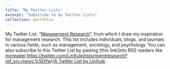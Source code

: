 ```yaml
---
title: "My Twitter Lists"
excerpt: "Subscribe to my Twitter Lists"
collection: portfolio
---
```

My Twitter List, “[Management Research](https://twitter.com/LinXule/lists/mgmtresearch?ref_src=twsrc%5Etfw)”, from which I draw my inspiration for management research. This list includes individuals, blogs, and journals in various fields, such as management, sociology, and psychology. You can also subscribe to this Twitter List by pasting [this link]into RSS readers like [Inoreader](inoreader.com/).https://twitter.com/LinXule/lists/mgmtresearch?ref_src=twsrc%5Etfw)(<a class="twitter-timeline" href="https://twitter.com/LinXule/lists/mgmtresearch?ref_src=twsrc%5Etfw">A Twitter List by LinXule</a> <script async src="https://platform.twitter.com/widgets.js" charset="utf-8"></script>. 
